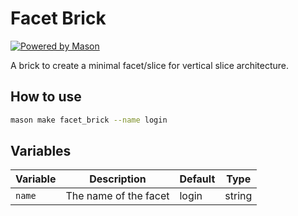 # Facet Brick

[![Powered by Mason](https://img.shields.io/endpoint?url=https%3A%2F%2Ftinyurl.com%2Fmason-badge)](https://github.com/felangel/mason)

A brick to create a minimal facet/slice for vertical slice architecture.

## How to use

```bash
mason make facet_brick --name login
```

## Variables

| Variable | Description           | Default | Type   |
| -------- | --------------------- | ------- | ------ |
| `name`   | The name of the facet | login   | string |
